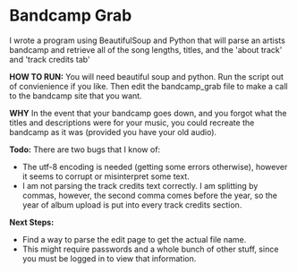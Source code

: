 # Bandcamp Grab

I wrote a program using BeautifulSoup and Python that will parse an artists bandcamp and retrieve
all of the song lengths, titles, and the 'about track' and 'track credits tab'
  
  **HOW TO RUN:**
  You will need beautiful soup and python.
  Run the script out of convienience if you like.
  Then edit the bandcamp_grab file to make a call to the bandcamp site that you want.
  
  **WHY** 
  In the event that your bandcamp goes down, and you forgot what the titles and descriptions were for your music, you could recreate the bandcamp as it was (provided you have your old audio).
  
  **Todo:**
  There are two bugs that I know of: 
  - The utf-8 encoding is needed (getting some errors otherwise), however it seems to corrupt or misinterpret some text.
  - I am not parsing the track credits text correctly. I am splitting by commas, however, the second comma comes before the year,     so the year of album upload is put into every track credits section.
  
  **Next Steps:**
  - Find a way to parse the edit page to get the actual file name. 
  - This might require passwords and a whole bunch of other stuff, since you must be logged in to view that information.
  
  
